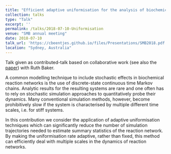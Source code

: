 ```yaml
---
title: "Efficient adaptive uniformisation for the analysis of biochemical reaction networks"
collection: talks
type: "Talk"
excerpt: ''
permalink: /talks/2018-07-10-Uniformisation
venue: "SMB annual meeting"
date: 2018-07-10
talk_url: 'https://cbeentjes.github.io/files/Presentations/SMB2018.pdf'
location: "Sydney, Australia"
---
```


Talk given as contributed-talk based on collaborative work (see also the [paper](/publication/2019-04-01-Uniformization-techniques-for-stochastic-simulation-of-chemical-reaction-networks)) with Ruth Baker.

A common modelling technique to include stochastic effects in biochemical reaction networks is the use of discrete-state continuous time Markov chains. Analytic results for the resulting systems are rare and one often has to rely on stochastic simulation approaches to quantitatively probe their dynamics. Many conventional simulation methods, however, become prohibitively slow if the system is characterised by multiple different time scales, i.e. for stiff systems.

In this contribution we consider the application of adaptive uniformisation techniques which can significantly reduce the number of simulation trajectories needed to estimate summary statistics of the reaction network. By making the uniformisation rate adaptive, rather than fixed, this method can efficiently deal with multiple scales in the dynamics of reaction networks. 
